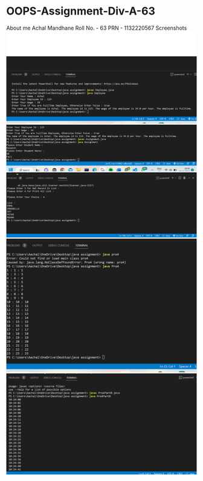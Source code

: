 # OOPS-Assignment-Div-A-63
About me
Achal Mandhane
Roll No. - 63
PRN - 1132220567
Screenshots
![](Q1..png)
![](Q2.png)
![](Q3.png)
![](Q4(Prt1).png)
![](Q4Prt2.png)
